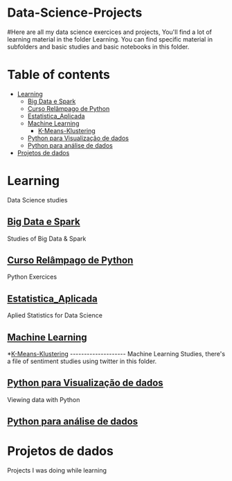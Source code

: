 # Data-Science-Projects

#Here are all my data science exercices and projects, You'll find a lot of learning material in the folder Learning. You can find specific material in subfolders and basic studies and basic notebooks in this folder.

Table of contents
=================
<!--ts-->

   * [Learning](#learning)
      * [Big Data e Spark](#Big-Data-e-Spark)
      * [Curso Relâmpago de Python](#Curso-Relâmpago-de-Python)
      * [Estatistica_Aplicada](#Estatistica-Aplicada)
      * [Machine Learning](#Machine-Learning)
        * [K-Means-Klustering](#K-Means-Klustering)
      * [Python para Visualização de dados](#Python-para-Visualização-de-dados)
      * [Python para análise de dados](Python-para-análise-de-dados)
   * [Projetos de dados](#Projetos-de-dados)
<!--te-->


Learning
========
Data Science studies

  [Big Data e Spark](https://github.com/Marcfeitosa/Data-Science-Projects/tree/main/Learning/Big%20Data%20e%20Spark)
  ------------------
  Studies of Big Data & Spark

  [Curso Relâmpago de Python](https://github.com/Marcfeitosa/Data-Science-Projects/tree/main/Learning/Curso%20Rel%C3%A2mpago%20de%20Python)
  ---------------------------
  Python Exercices
  
  [Estatistica_Aplicada](https://github.com/Marcfeitosa/Data-Science-Projects/tree/main/Learning/Estatistica_Aplicada)
  ----------------------
  Aplied Statistics for Data Science
  
  [Machine Learning](https://github.com/Marcfeitosa/Data-Science-Projects/tree/main/Learning/Machine%20Learning)
  ------------------
   *[K-Means-Klustering](#https://github.com/Marcfeitosa/Data-Science-Projects/tree/main/Learning/Machine%20Learning/K-Means-Klustering)
    --------------------
  Machine Learning Studies, there's a file of sentiment studies using twitter in this folder.
  
  
  [Python para Visualização de dados](https://github.com/Marcfeitosa/Data-Science-Projects/tree/main/Learning/Python%20para%20Visualiza%C3%A7%C3%A3o%20de%20dados)
  -----------------------------------
  Viewing data with Python
  
  [Python para análise de dados](https://github.com/Marcfeitosa/Data-Science-Projects/tree/main/Learning/Python%20para%20an%C3%A1lise%20de%20dados)
  ------------------------------
  
Projetos de dados
===================
Projects I was doing while learning

